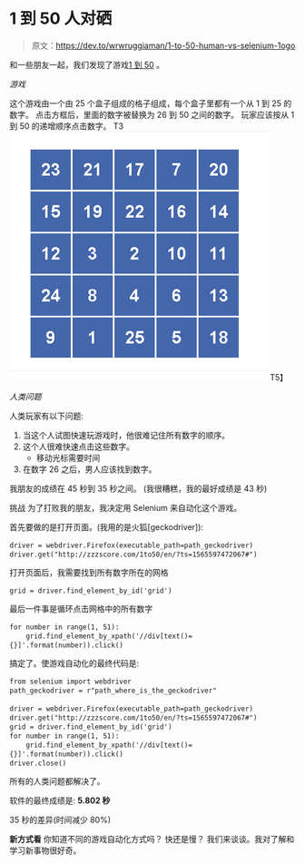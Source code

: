 # 1 到 50 人对硒

> 原文：<https://dev.to/wrwruggiaman/1-to-50-human-vs-selenium-1ogo>

和一些朋友一起，我们发现了游戏[1 到 50](http://zzzscore.com/1to50/en/?ts=1565597472067#) 。

*游戏*

这个游戏由一个由 25 个盒子组成的格子组成，每个盒子里都有一个从 1 到 25 的数字。
点击方框后，里面的数字被替换为 26 到 50 之间的数字。
玩家应该按从 1 到 50 的递增顺序点击数字。
T3![](img/7722a661da7853f318548f35b5eb971b.png)T5】

*人类问题*

人类玩家有以下问题:

1.  当这个人试图快速玩游戏时，他很难记住所有数字的顺序。
2.  这个人很难快速点击这些数字。
    *   移动光标需要时间
3.  在数字 26 之后，男人应该找到数字。

我朋友的成绩在 45 秒到 35 秒之间。
(我很糟糕，我的最好成绩是 43 秒)

挑战
为了打败我的朋友，我决定用 Selenium 来自动化这个游戏。

首先要做的是打开页面。(我用的是火狐[geckodriver]):

```
driver = webdriver.Firefox(executable_path=path_geckodriver)
driver.get("http://zzzscore.com/1to50/en/?ts=1565597472067#") 
```

打开页面后，我需要找到所有数字所在的网格

```
grid = driver.find_element_by_id('grid') 
```

最后一件事是循环点击网格中的所有数字

```
for number in range(1, 51):
    grid.find_element_by_xpath('//div[text()={}]'.format(number)).click() 
```

搞定了。使游戏自动化的最终代码是:

```
from selenium import webdriver
path_geckodriver = r"path_where_is_the_geckodriver"

driver = webdriver.Firefox(executable_path=path_geckodriver)
driver.get("http://zzzscore.com/1to50/en/?ts=1565597472067#")
grid = driver.find_element_by_id('grid')
for number in range(1, 51):
    grid.find_element_by_xpath('//div[text()={}]'.format(number)).click()
driver.close() 
```

所有的人类问题都解决了。

软件的最终成绩是:
****5.802 秒****

35 秒的差异(时间减少 80%)

**新方式看**
你知道不同的游戏自动化方式吗？
快还是慢？
我们来谈谈。我对了解和学习新事物很好奇。